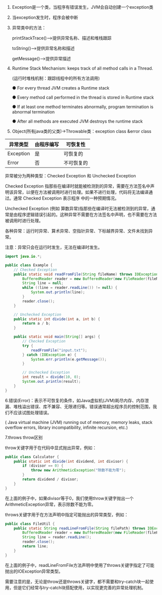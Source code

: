 1. Exception是一个类，当程序有错误发生，JVM会自动创建一个exception类

2. 当exception发生时，程序会被中断

3. 异常类中的方法：

   printStackTrace()——>提供异常名称、描述和堆栈跟踪
  
   toString()——>提供异常名称和描述
  
   getMessage()——>提供异常描述
  
4. Runtime Stack Mechanism: keeps track of all method calls in a Thread.

    (运行时堆栈机制：跟踪线程中的所有方法调用)
   
   ● For every thread JVM creates a Runtime stack 
  
   ● Every method call performed in the thread is stored in Runtime stack 
  
   ● If at least one method terminates abnormally, program termination is abnormal termination 
  
   ● After all methods are executed JVM destroys the runtime stack
  
5. Object(所有java类的父类)->Throwable类：exception class &error class
                                        
| 异常类型             | 由程序编写 | 可恢复性     |
|----------------------|-------------|--------------|
| Exception            | 是          | 可恢复的     |
| Error                | 否          | 不可恢复的   |

异常被分为两种类型：Checked Exception 和 Unchecked Exception

Checked Exception 指那些在编译时就能被检测到的异常，需要在方法签名中声明该异常，以便在方法被调用时进行处理。如果不进行处理，代码将无法编译通过。通常 Checked Exception 表示程序
中的一种预期情况。

Unchecked Exception (例如 算数异常)指那些在编译时无法被检测到的异常，通常是由程序逻辑错误引起的。这种异常不需要在方法签名中声明，也不需要在方法被调用时进行处理。

各种异常：运行时异常、算术异常、空指针异常、下标越界异常、文件未找到异常。

注意：异常只会在运行时发生，无法在编译时发生。

```java
import java.io.*;

public class Example {
    // Checked Exception
    public static void readFromFile(String fileName) throws IOException {
        BufferedReader reader = new BufferedReader(new FileReader(fileName));
        String line = null;
        while ((line = reader.readLine()) != null) {
            System.out.println(line);
        }
        reader.close();
    }

    // Unchecked Exception
    public static int divide(int a, int b) {
        return a / b;
    }

    public static void main(String[] args) {
        // Checked Exception
        try {
            readFromFile("input.txt");
        } catch (IOException e) {
            System.err.println(e.getMessage());
        }

        // Unchecked Exception
        int result = divide(10, 0);
        System.out.println(result);
    }
}
```
6.错误(Error)：表示不可恢复的条件，如Java虚拟机(JVM)耗尽内存、内存泄漏、堆栈溢出错误、库不兼容、无限递归等。错误通常超出程序员的控制范围，我们不应该试图处理错误。

( Java virtual machine (JVM) running out of memory, memory leaks, stack overflow errors, library incompatibility, infinite recursion, etc.)

7.throws throw区别

throw关键字用于在代码中显式抛出异常，例如：

```java
public class Calculator {
    public static int divide(int dividend, int divisor) {
        if (divisor == 0) {
            throw new ArithmeticException("除数不能为零");
        }
        return dividend / divisor;
    }
}
```
在上面的例子中，如果divisor等于0，我们使用throw关键字抛出一个ArithmeticException异常，表示除数不能为零。

throws关键字用于在方法声明中指定可能抛出的异常类型，例如：
```java
public class FileUtil {
    public static String readLineFromFile(String filePath) throws IOException {
        BufferedReader reader = new BufferedReader(new FileReader(filePath));
        String line = reader.readLine();
        reader.close();
        return line;
    }
}
```
在上面的例子中，readLineFromFile方法声明中使用了throws关键字指定了可能抛出的IOException异常类型。

需要注意的是，无论是throw还是throws关键字，都不需要和try-catch块一起使用，但是它们经常与try-catch块搭配使用，以实现更完善的异常处理机制。
                                        
                                        
    
